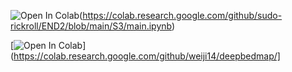 ![Open In Colab](https://colab.research.google.com/assets/colab-badge.svg)(https://colab.research.google.com/github/sudo-rickroll/END2/blob/main/S3/main.ipynb)


[![Open In Colab](https://colab.research.google.com/assets/colab-badge.svg)](https://colab.research.google.com/github/weiji14/deepbedmap/]
